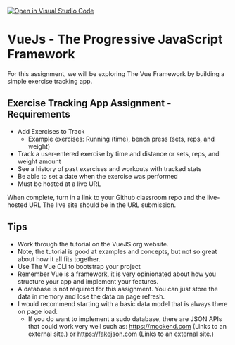 [![Open in Visual Studio Code](https://classroom.github.com/assets/open-in-vscode-f059dc9a6f8d3a56e377f745f24479a46679e63a5d9fe6f495e02850cd0d8118.svg)](https://classroom.github.com/online_ide?assignment_repo_id=6974768&assignment_repo_type=AssignmentRepo)
# VueJs - The Progressive JavaScript Framework

For this assignment, we will be exploring The Vue Framework by building a simple exercise tracking app.

## Exercise Tracking App Assignment -  Requirements

* Add Exercises to Track
  * Example exercises: Running (time), bench press (sets, reps, and weight)
* Track a user-entered exercise by time and distance or sets, reps, and weight amount
* See a history of past exercises and workouts with tracked stats
* Be able to set a date when the exercise was performed
* Must be hosted at a live URL

When complete, turn in a link to your Github classroom repo and the live-hosted URL The live site should be in the URL submission.

## Tips
* Work through the tutorial on the VueJS.org website.
* Note, the tutorial is good at examples and concepts, but not so great about how it all fits together.
* Use The Vue CLI to bootstrap your project
* Remember Vue is a framework, it is very opinionated about how you structure your app and implement your features.
* A database is not required for this assignment. You can just store the data in memory and lose the data on page refresh.
* I would recommend starting with a basic data model that is always there on page load.
  * If you do want to implement a sudo database, there are JSON APIs that could work very well such as: https://mockend.com (Links to an external site.) or https://fakejson.com (Links to an external site.) 
